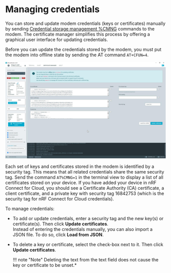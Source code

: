 # Managing credentials

You can store and update modem credentials (keys or certificates) manually by sending [Credential storage management %CMNG](https://docs.nordicsemi.com/bundle/ref_at_commands/page/REF/at_commands/security/cmng.html) commands to the modem. The certificate manager simplifies this process by offering a graphical user interface for updating credentials.

Before you can update the credentials stored by the modem, you must put the modem into offline state by sending the AT command ``AT+CFUN=4``.

![LTE Link Monitor certificate manager](./screenshots/link-monitor-certmgr.jpg "LTE Link Monitor certificate manager")

Each set of keys and certificates stored in the modem is identified by a security tag. This means that all related credentials share the same security tag. Send the command ``AT%CMNG=1`` in the terminal view to display a list of all certificates stored on your device. If you have added your device in nRF Connect for Cloud, you should see a Certificate Authority (CA) certificate, a client certificate, and a private key with security tag 16842753 (which is the security tag for nRF Connect for Cloud credentials).

To manage credentials:

- To add or update credentials, enter a security tag and the new key(s) or certificate(s). Then click **Update certificates**.</br>
  Instead of entering the credentials manually, you can also import a JSON file. To do so, click **Load from JSON**.
- To delete a key or certificate, select the check-box next to it. Then click **Update certificates**.

    !!! note "Note"
         Deleting the text from the text field does not cause the key or certificate to be unset.*